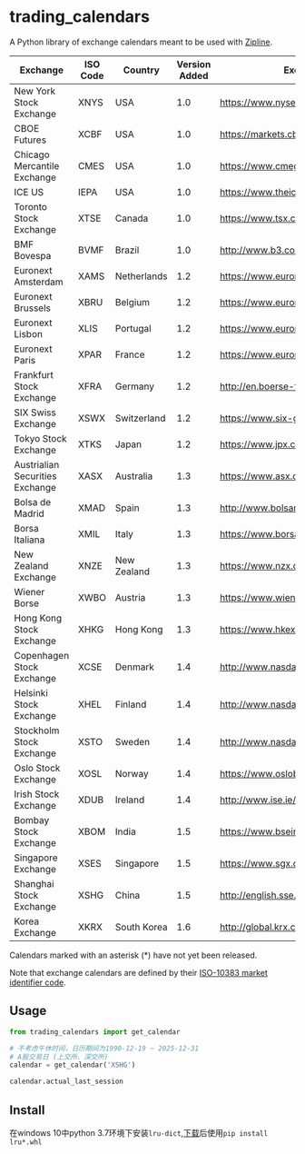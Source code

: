 # trading_calendars
A Python library of exchange calendars meant to be used with [Zipline](https://github.com/quantopian/zipline).

| Exchange                        | ISO Code | Country     | Version Added | Exchange Website (English)                              |
| ------------------------------- | -------- | ----------- | ------------- | ------------------------------------------------------- |
| New York Stock Exchange         | XNYS     | USA         | 1.0           | https://www.nyse.com/index                              |
| CBOE Futures                    | XCBF     | USA         | 1.0           | https://markets.cboe.com/us/futures/overview/           |
| Chicago Mercantile Exchange     | CMES     | USA         | 1.0           | https://www.cmegroup.com/                               |
| ICE US                          | IEPA     | USA         | 1.0           | https://www.theice.com/index                            |
| Toronto Stock Exchange          | XTSE     | Canada      | 1.0           | https://www.tsx.com/                                    |
| BMF Bovespa                     | BVMF     | Brazil      | 1.0           | http://www.b3.com.br/en_us/                             |
| Euronext Amsterdam              | XAMS     | Netherlands | 1.2           | https://www.euronext.com/en/regulation/amsterdam        |
| Euronext Brussels               | XBRU     | Belgium     | 1.2           | https://www.euronext.com/en/regulation/brussels         |
| Euronext Lisbon                 | XLIS     | Portugal    | 1.2           | https://www.euronext.com/en/regulation/lisbon           |
| Euronext Paris                  | XPAR     | France      | 1.2           | https://www.euronext.com/en/regulation/paris            |
| Frankfurt Stock Exchange        | XFRA     | Germany     | 1.2           | http://en.boerse-frankfurt.de/                          |
| SIX Swiss Exchange              | XSWX     | Switzerland | 1.2           | https://www.six-group.com/exchanges/index.html          |
| Tokyo Stock Exchange            | XTKS     | Japan       | 1.2           | https://www.jpx.co.jp/english/                          |
| Austrialian Securities Exchange | XASX     | Australia   | 1.3           | https://www.asx.com.au/                                 |
| Bolsa de Madrid                 | XMAD     | Spain       | 1.3           | http://www.bolsamadrid.es/ing/aspx/Portada/Portada.aspx |
| Borsa Italiana                  | XMIL     | Italy       | 1.3           | https://www.borsaitaliana.it/homepage/homepage.en.htm   |
| New Zealand Exchange            | XNZE     | New Zealand | 1.3           | https://www.nzx.com/                                    |
| Wiener Borse                    | XWBO     | Austria     | 1.3           | https://www.wienerborse.at/en/                          |
| Hong Kong Stock Exchange        | XHKG     | Hong Kong   | 1.3           | https://www.hkex.com.hk/?sc_lang=en                     |
| Copenhagen Stock Exchange       | XCSE     | Denmark     | 1.4           | http://www.nasdaqomxnordic.com/                         |
| Helsinki Stock Exchange         | XHEL     | Finland     | 1.4           | http://www.nasdaqomxnordic.com/                         |
| Stockholm Stock Exchange        | XSTO     | Sweden      | 1.4           | http://www.nasdaqomxnordic.com/                         |
| Oslo Stock Exchange             | XOSL     | Norway      | 1.4           | https://www.oslobors.no/ob_eng/                         |
| Irish Stock Exchange            | XDUB     | Ireland     | 1.4           | http://www.ise.ie/                                      |
| Bombay Stock Exchange           | XBOM     | India       | 1.5           | https://www.bseindia.com                                |
| Singapore Exchange              | XSES     | Singapore   | 1.5           | https://www.sgx.com                                     |
| Shanghai Stock Exchange         | XSHG     | China       | 1.5           | http://english.sse.cnn.cn                               |
| Korea Exchange                  | XKRX     | South Korea | 1.6           | http://global.krx.co.kr                                 |

Calendars marked with an asterisk (*) have not yet been released.

Note that exchange calendars are defined by their [ISO-10383 market identifier code](https://www.iso20022.org/10383/iso-10383-market-identifier-codes).

## Usage
```python
from trading_calendars import get_calendar

# 不考虑午休时间，日历期间为1990-12-19 ~ 2025-12-31
# A股交易日 (上交所、深交所)
calendar = get_calendar('XSHG')

calendar.actual_last_session
```

## Install
在windows 10中python 3.7环境下安装`lru-dict`,[下载](https://www.lfd.uci.edu/~gohlke/pythonlibs/#lru_dict)后使用`pip install lru*.whl`